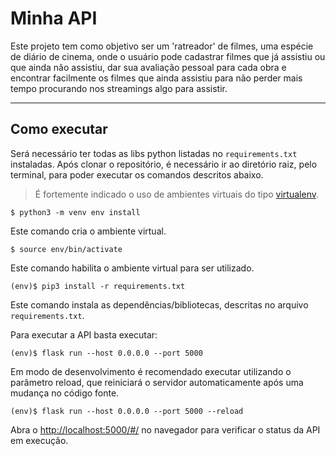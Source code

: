 # Minha API

Este projeto tem como objetivo ser um 'ratreador' de filmes, uma espécie de diário de cinema,
onde o usuário pode cadastrar filmes que já assistiu ou que ainda não assistiu, dar sua avaliação 
pessoal para cada obra e encontrar facilmente os filmes que ainda assistiu para não perder mais tempo 
procurando nos streamings algo para assistir.

---
## Como executar 


Será necessário ter todas as libs python listadas no `requirements.txt` instaladas.
Após clonar o repositório, é necessário ir ao diretório raiz, pelo terminal, para poder executar os comandos descritos abaixo.

> É fortemente indicado o uso de ambientes virtuais do tipo [virtualenv](https://virtualenv.pypa.io/en/latest/installation.html).

```
$ python3 -m venv env install
```
Este comando cria o ambiente virtual.

```
$ source env/bin/activate
```
Este comando habilita o ambiente virtual para ser utilizado.

```
(env)$ pip3 install -r requirements.txt
```
Este comando instala as dependências/bibliotecas, descritas no arquivo `requirements.txt`.

Para executar a API  basta executar:

```
(env)$ flask run --host 0.0.0.0 --port 5000
```

Em modo de desenvolvimento é recomendado executar utilizando o parâmetro reload, que reiniciará o servidor
automaticamente após uma mudança no código fonte. 

```
(env)$ flask run --host 0.0.0.0 --port 5000 --reload
```

Abra o [http://localhost:5000/#/](http://localhost:5000/#/) no navegador para verificar o status da API em execução.
